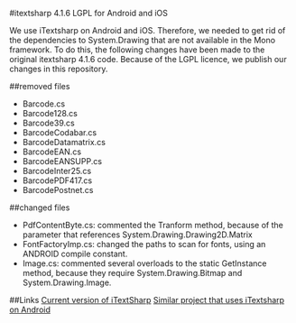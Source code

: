 #itextsharp 4.1.6 LGPL for Android and iOS

We use iTextsharp on Android and iOS. Therefore, we needed to get rid of the dependencies to System.Drawing that are not available in the Mono framework.
To do this, the following changes have been made to the original itextsharp 4.1.6 code. Because of the LGPL licence, we publish our changes in this repository.

##removed files
 - Barcode.cs 
 - Barcode128.cs
 - Barcode39.cs
 - BarcodeCodabar.cs
 - BarcodeDatamatrix.cs
 - BarcodeEAN.cs
 - BarcodeEANSUPP.cs
 - BarcodeInter25.cs
 - BarcodePDF417.cs
 - BarcodePostnet.cs

##changed files
 - PdfContentByte.cs: commented the Tranform method, because of the parameter that references System.Drawing.Drawing2D.Matrix
 - FontFactoryImp.cs: changed the paths to scan for fonts, using an ANDROID compile constant.
 - Image.cs: commented several overloads to the static GetInstance method, because they require System.Drawing.Bitmap and System.Drawing.Image.


##Links
[Current version of iTextSharp](http://itextpdf.com/)
[Similar project that uses iTextsharp on Android](https://github.com/JamieMellway/iTextSharpLGPL-MonoForAndroid)
